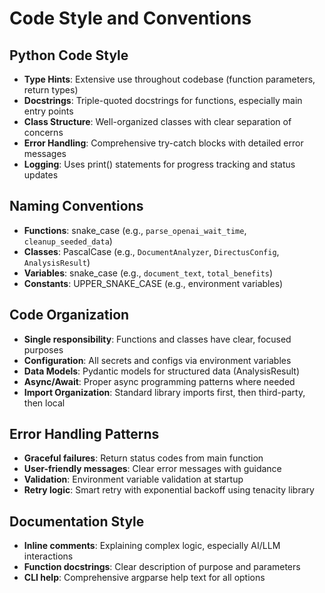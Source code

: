 # Code Style and Conventions

## Python Code Style
- **Type Hints**: Extensive use throughout codebase (function parameters, return types)
- **Docstrings**: Triple-quoted docstrings for functions, especially main entry points
- **Class Structure**: Well-organized classes with clear separation of concerns
- **Error Handling**: Comprehensive try-catch blocks with detailed error messages
- **Logging**: Uses print() statements for progress tracking and status updates

## Naming Conventions
- **Functions**: snake_case (e.g., `parse_openai_wait_time`, `cleanup_seeded_data`)
- **Classes**: PascalCase (e.g., `DocumentAnalyzer`, `DirectusConfig`, `AnalysisResult`)
- **Variables**: snake_case (e.g., `document_text`, `total_benefits`)
- **Constants**: UPPER_SNAKE_CASE (e.g., environment variables)

## Code Organization
- **Single responsibility**: Functions and classes have clear, focused purposes
- **Configuration**: All secrets and configs via environment variables
- **Data Models**: Pydantic models for structured data (AnalysisResult)
- **Async/Await**: Proper async programming patterns where needed
- **Import Organization**: Standard library imports first, then third-party, then local

## Error Handling Patterns
- **Graceful failures**: Return status codes from main function
- **User-friendly messages**: Clear error messages with guidance
- **Validation**: Environment variable validation at startup
- **Retry logic**: Smart retry with exponential backoff using tenacity library

## Documentation Style
- **Inline comments**: Explaining complex logic, especially AI/LLM interactions
- **Function docstrings**: Clear description of purpose and parameters
- **CLI help**: Comprehensive argparse help text for all options